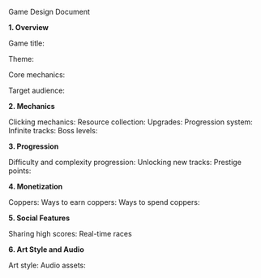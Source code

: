 Game Design Document 

**1. Overview**

Game title:

Theme:

Core mechanics:

Target audience:

**2. Mechanics**

Clicking mechanics:
Resource collection:
Upgrades:
Progression system:
Infinite tracks:
Boss levels:

**3. Progression**

Difficulty and complexity progression:
Unlocking new tracks:
Prestige points:

**4. Monetization**

Coppers:
Ways to earn coppers:
Ways to spend coppers:

**5. Social Features**

Sharing high scores:
Real-time races

**6. Art Style and Audio**

Art style:
Audio assets:
